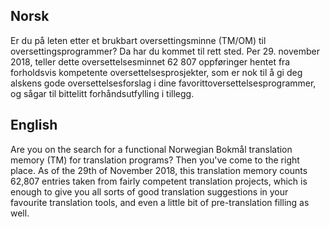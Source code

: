 ## Norsk

Er du på leten etter et brukbart oversettingsminne (TM/OM) til oversettingsprogrammer? Da har du kommet til rett sted. Per 29. november 2018, teller dette oversettelsesminnet 62 807 oppføringer hentet fra forholdsvis kompetente oversettelsesprosjekter, som er nok til å gi deg alskens gode oversettelsesforslag i dine favorittoversettelsesprogrammer, og sågar til bittelitt forhåndsutfylling i tillegg.

## English

Are you on the search for a functional Norwegian Bokmål translation memory (TM) for translation programs? Then you've come to the right place. As of the 29th of November 2018, this translation memory counts 62,807 entries taken from fairly competent translation projects, which is enough to give you all sorts of good translation suggestions in your favourite translation tools, and even a little bit of pre-translation filling as well.
